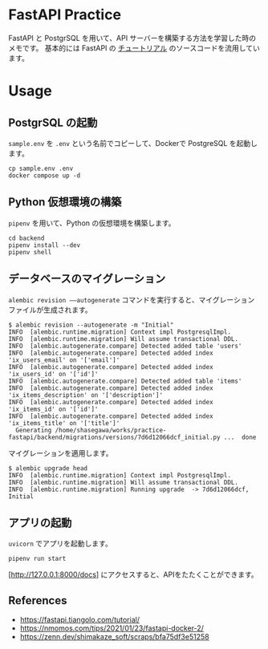 # FastAPI Practice

FastAPI と PostgrSQL を用いて、API サーバーを構築する方法を学習した時のメモです。
基本的には FastAPI の [チュートリアル](https://fastapi.tiangolo.com/ja/tutorial/sql-databases/) のソースコードを流用しています。

# Usage

## PostgrSQL の起動

`sample.env` を `.env` という名前でコピーして、Dockerで PostgreSQL を起動します。
```
cp sample.env .env
docker compose up -d
```

## Python 仮想環境の構築

`pipenv` を用いて、Python の仮想環境を構築します。
```
cd backend
pipenv install --dev
pipenv shell
```

## データベースのマイグレーション

`alembic revision ––autogenerate` コマンドを実行すると、マイグレーションファイルが生成されます。
```
$ alembic revision --autogenerate -m "Initial"
INFO  [alembic.runtime.migration] Context impl PostgresqlImpl.
INFO  [alembic.runtime.migration] Will assume transactional DDL.
INFO  [alembic.autogenerate.compare] Detected added table 'users'
INFO  [alembic.autogenerate.compare] Detected added index 'ix_users_email' on '['email']'
INFO  [alembic.autogenerate.compare] Detected added index 'ix_users_id' on '['id']'
INFO  [alembic.autogenerate.compare] Detected added table 'items'
INFO  [alembic.autogenerate.compare] Detected added index 'ix_items_description' on '['description']'
INFO  [alembic.autogenerate.compare] Detected added index 'ix_items_id' on '['id']'
INFO  [alembic.autogenerate.compare] Detected added index 'ix_items_title' on '['title']'
  Generating /home/shasegawa/works/practice-fastapi/backend/migrations/versions/7d6d12066dcf_initial.py ...  done
```

マイグレーションを適用します。
```
$ alembic upgrade head
INFO  [alembic.runtime.migration] Context impl PostgresqlImpl.
INFO  [alembic.runtime.migration] Will assume transactional DDL.
INFO  [alembic.runtime.migration] Running upgrade  -> 7d6d12066dcf, Initial
```

## アプリの起動

`uvicorn` でアプリを起動します。

```
pipenv run start
```

[http://127.0.0.1:8000/docs] にアクセスすると、APIをたたくことができます。


## References
* https://fastapi.tiangolo.com/tutorial/
* https://nmomos.com/tips/2021/01/23/fastapi-docker-2/
* https://zenn.dev/shimakaze_soft/scraps/bfa75df3e51258
